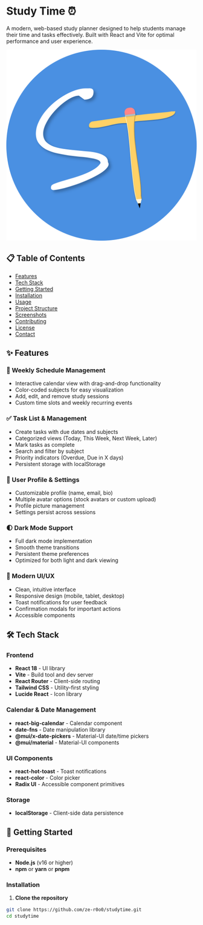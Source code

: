 # Study Time ⏰

A modern, web-based study planner designed to help students manage their time and tasks effectively. Built with React and Vite for optimal performance and user experience.

![Study Time Banner](./src/assets/logo.svg)

## 📋 Table of Contents

- [Features](#-features)
- [Tech Stack](#-tech-stack)
- [Getting Started](#-getting-started)
- [Installation](#installation)
- [Usage](#-usage)
- [Project Structure](#-project-structure)
- [Screenshots](#-screenshots)
- [Contributing](#-contributing)
- [License](#-license)
- [Contact](#-contact)

## ✨ Features

### 📅 Weekly Schedule Management
- Interactive calendar view with drag-and-drop functionality
- Color-coded subjects for easy visualization
- Add, edit, and remove study sessions
- Custom time slots and weekly recurring events

### ✅ Task List & Management
- Create tasks with due dates and subjects
- Categorized views (Today, This Week, Next Week, Later)
- Mark tasks as complete
- Search and filter by subject
- Priority indicators (Overdue, Due in X days)
- Persistent storage with localStorage

### 👤 User Profile & Settings
- Customizable profile (name, email, bio)
- Multiple avatar options (stock avatars or custom upload)
- Profile picture management
- Settings persist across sessions

### 🌓 Dark Mode Support
- Full dark mode implementation
- Smooth theme transitions
- Persistent theme preferences
- Optimized for both light and dark viewing

### 🎨 Modern UI/UX
- Clean, intuitive interface
- Responsive design (mobile, tablet, desktop)
- Toast notifications for user feedback
- Confirmation modals for important actions
- Accessible components

## 🛠 Tech Stack

### Frontend
- **React 18** - UI library
- **Vite** - Build tool and dev server
- **React Router** - Client-side routing
- **Tailwind CSS** - Utility-first styling
- **Lucide React** - Icon library

### Calendar & Date Management
- **react-big-calendar** - Calendar component
- **date-fns** - Date manipulation library
- **@mui/x-date-pickers** - Material-UI date/time pickers
- **@mui/material** - Material-UI components

### UI Components
- **react-hot-toast** - Toast notifications
- **react-color** - Color picker
- **Radix UI** - Accessible component primitives

### Storage
- **localStorage** - Client-side data persistence

## 🚀 Getting Started

### Prerequisites

- **Node.js** (v16 or higher)
- **npm** or **yarn** or **pnpm**

### Installation

1. **Clone the repository**
```bash
git clone https://github.com/ze-r0o0/studytime.git
cd studytime